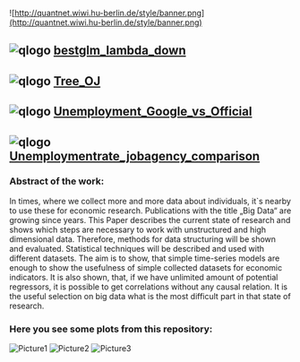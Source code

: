 
![http://quantnet.wiwi.hu-berlin.de/style/banner.png](http://quantnet.wiwi.hu-berlin.de/style/banner.png)

## ![qlogo](http://quantnet.wiwi.hu-berlin.de/graphics/quantlogo.png) **[bestglm_lambda_down](https://github.com/QuantLet/big_data_analysis/tree/master/GoogleCorrelateWords%20and%20FRM%20comparison)**

## ![qlogo](http://quantnet.wiwi.hu-berlin.de/graphics/quantlogo.png) **[Tree_OJ](https://github.com/QuantLet/big_data_analysis/tree/master/Tree%20Model)**

## ![qlogo](http://quantnet.wiwi.hu-berlin.de/graphics/quantlogo.png) **[Unemployment_Google_vs_Official](https://github.com/QuantLet/big_data_analysis/tree/master/Unemployment_Google_vs_Official)**

## ![qlogo](http://quantnet.wiwi.hu-berlin.de/graphics/quantlogo.png) **[Unemploymentrate_jobagency_comparison](https://github.com/QuantLet/big_data_analysis/tree/master/Unemploymentrate_jobagency_comparison)**

### Abstract of the work:
In times, where we collect more and more data about individuals, it`s nearby to use these for economic research.
Publications with the title „Big Data“ are growing since years. 
This Paper describes the current state of research and shows which steps are necessary to work with unstructured and high dimensional data.
Therefore, methods for data structuring will be shown and evaluated. Statistical techniques will be described and used with different datasets.
The aim is to show, that simple time-series models are enough to show the usefulness of simple collected datasets for economic indicators.
It is also shown, that, if we have unlimited amount of potential regressors, it is possible to get correlations without any causal relation.
It is the useful selection on big data what is the most difficult part in that state of research.


### Here you see some plots from this repository:

![Picture1](https://github.com/QuantLet/big_data_analysis/blob/master/GoogleCorrelateWords%20and%20FRM%20comparison/bestglm_lambda_down1.png)
![Picture2](https://github.com/QuantLet/big_data_analysis/blob/master/Unemployment_Google_vs_Official/Unemployment_Google_vs_Official.png)
![Picture3](https://github.com/QuantLet/big_data_analysis/blob/master/GoogleCorrelateWords%20and%20FRM%20comparison/bestglm_lambda_down3.png)
